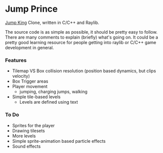 # Jump Prince
[Jump King](https://store.steampowered.com/app/1061090/Jump_King/) Clone, written in C/C++ and Raylib.

The source code is as simple as possible, it should be pretty easy to follow.
There are many comments to explain (briefly) what's going on.
It could be a pretty good learning resource for people getting into raylib or C/C++ game development in general.

### Features
- Tilemap VS Box collision resolution (position based dynamics, but clips velocity)
- Box Trigger areas
- Player movement
  - jumping, charging jumps, walking
- Simple tile-based levels
  - Levels are defined using text

### To Do
- Sprites for the player
- Drawing tilesets
- More levels
- Simple sprite-animation based particle effects
- Sound effects
